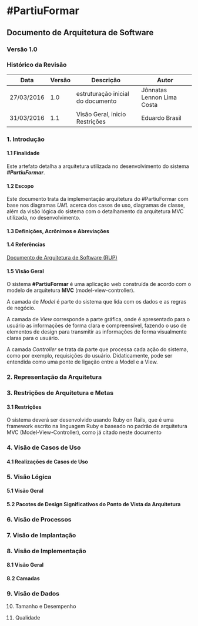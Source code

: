<h1>#PartiuFormar</h1>

## **Documento de Arquitetura de Software**

### **Versão 1.0**

### Histórico da Revisão
Data|Versão|Descrição|Autor
-----|------|---------|-------
27/03/2016|1.0|estruturação inicial do documento|Jônnatas Lennon Lima Costa
31/03/2016|1.1|Visão Geral, inicio Restrições|Eduardo Brasil 
### 1. Introdução         
#### 1.1 Finalidade    
Este artefato detalha a arquitetura utilizada no desenvolvimento do sistema <strong><em>#PartiuFormar</em></strong>. 
#### 1.2 Escopo 
Este documento trata da implementação arquitetura do #PartiuFormar com base nos diagramas <em>UML</em> acerca dos casos de uso, diagramas de classe, além da visão lógica do sistema com o detalhamento da arquitetura MVC utilizada, no desenvolvimento.
#### 1.3 Definições, Acrônimos e Abreviações     
#### 1.4 Referências     
[Documento de Arquitetura de Software (RUP)](http://www.wthreex.com/rup/process/artifact/ar_sadoc.htm)
#### 1.5 Visão Geral 

O sistema **#PartiuFormar** é uma aplicação web construída de acordo com o modelo de arquitetura **MVC** (model-view-controller).

A camada de _Model_ é parte do sistema que lida com os dados e as regras de negócio.

A camada de _View_ corresponde a parte gráfica, onde é apresentado para o usuário as informações de forma clara e compreensível, fazendo o uso de elementos de design para transmitir as informações de forma visualmente claras para o usuário. 

A camada _Controller_ se trata da parte que processa cada ação do sistema, como por exemplo, requisições do usuário. Didaticamente, pode ser entendida como uma ponte de ligação entre a Model e a View.

### 2. Representação da Arquitetura

### 3. Restrições de Arquitetura e Metas 

#### 3.1 Restrições 

O sistema deverá ser desenvolvido usando Ruby on Rails, que é uma framework escrito na linguagem Ruby e baseado no padrão de arquitetura MVC (Model-View-Controller), como já citado neste documento

### 4. Visão de Casos de Uso
#### 4.1 Realizações de Casos de Uso     
 
### 5. Visão Lógica
#### 5.1 Visão Geral     
#### 5.2 Pacotes de Design Significativos do Ponto de Vista da Arquitetura     
### 6. Visão de Processos

### 7. Visão de Implantação

### 8. Visão de Implementação
#### 8.1 Visão Geral     
#### 8.2 Camadas 
    
### 9. Visão de Dados 

10. Tamanho e Desempenho               

11. Qualidade               